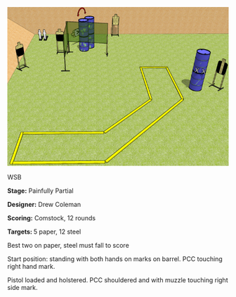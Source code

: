 ![Painfully Partial](Stage%20Design.png)

WSB

<b>Stage:</b> Painfully Partial

<b>Designer:</b> Drew Coleman

<b>Scoring:</b> Comstock, 12 rounds

<b>Targets: </b>5 paper, 12 steel

Best two on paper, steel must fall to score

Start position: standing with both hands on marks on barrel. PCC touching right hand mark.

Pistol loaded and holstered. PCC shouldered and with muzzle touching right side mark.
